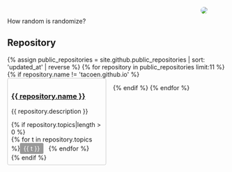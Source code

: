 
<img class='myavatar' src='https://avatars2.githubusercontent.com/u/118434?s=460'>

How random is randomize?

## Repository
<div class='cards'>
{% assign public_repositories = site.github.public_repositories | sort: 'updated_at' | reverse %}
{% for repository in public_repositories limit:11 %}
{% if repository.name != 'tacoen.github.io' %}

<div>
<h3><a href='{{ repository.html_url }}'>{{ repository.name }}</a></h3>
<p>{{ repository.description }}</p>
{% if repository.topics|length > 0 %}
<div class='topic-list'>{% for t in repository.topics %}<span class='topic'>{{ t }}</span> {% endfor %}</div>
{% endif %}
</div>

{% endif %}
{% endfor %}

<style type="text/css" rel="stylesheet">
.cards {display: flex;justify-content: flex-start;flex-direction: row;flex-wrap: wrap;}
.cards > div {display: block;padding:  .5rem;border: 1px solid #0003;border-radius: .25rem;margin: 0 1rem 1rem 0;width: 45%;box-sizing: border-box;}
.topic-list { display: block; font-size: .9rem; }
.topic { color: #fff; background: #999; display:inline-block; margin-right: .5rem; padding: .25rem .5rem;border-radius: .15rem }
.myavatar { border-radius: 50%; position: absolute; top: 40px; left: 70%;}
<</style>

